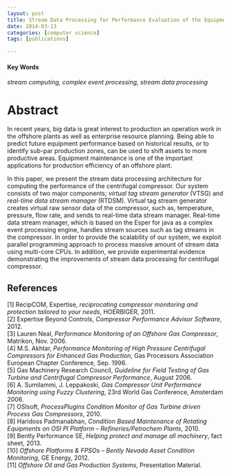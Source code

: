 ```yaml
---
layout: post
title: Stream Data Processing for Performance Evaluation of the Equipment in an Offshore Plant
date: 2014-03-13 
categories: [computer science]
tags: [publications]

---
```


#### Key Words
*stream computing, complex event processing, stream data processing*


# Abstract

In recent years, big data is great interest to production an operation work in the offshore plants as well as enterprise resource planning. Being able to predict future equipment performance based on historical results, or to identify sub-par production zones, can be used to shift assets to more productive areas. Equipment maintenance is one of the important applications for production efficiency of an offshore plant.
 
In this paper, we present the stream data processing architecture for computing the performance of the centrifugal compressor. Our system consists of two major components; *virtual tag stream generator* (VTSG) and *real-time data stream manager* (RTDSM). Virtual tag stream generator creates virtual raw sensor data of the compressor, such as, temperature, pressure, flow rate, and sends to real-time data stream manager. Real-time data stream manager, which is based on the Esper for java as a complex event processing engine, handles stream sources such as tag streams in the compressor. In order to provide the scalability of our system, we exploit parallel programming approach to process massive amount of stream data using multi-core CPUs. In addition, we provide experimental evidence demonstrating the improvements of stream data processing for centrifugal compressor.

        

References
---
[1] RecipCOM, Expertise, *reciprocating compressor monitoring and protection tailored to your needs*, HOERBIGER, 2011.  
[2] Expertise Beyond Controls, *Compressor Performance Advisor Software*, 2012.  
[3] Lauren Neal, *Performance Monitoring of an Offshore Gas Compressor*, Matrikon, Nov. 2006.  
[4] M.S. Akhtar, *Performance Monitoring of High Pressure Centrifugal Compressors for Enhanced Gas Production*, Gas Processors Association European Chapter Conference, Sep. 1996.  
[5] Gas Machinery Research Council, *Guideline for Field Testing of Gas Turbine and Centrifugal Compressor Performance*, August 2006.  
[6] A. Sumilammi, J. Leppakoski, *Gas Compressor Unit Performance Monitoring using Fuzzy Clustering*, 23rd World Gas Conference, Amsterdam 2006.  
[7] OSIsoft, *ProcessPlugins Condition Monitor of Gas Turbine driven Process Gas Compressors*, 2010.  
[8] Haridoss Padmanabhan, *Condition Based Maintenance of Rotating Equipments on OSI PI Platform – Refineries/Petrochem Plants*, 2010.  
[9] Bently Performance SE, *Helping protect and manage all machinery*, fact sheet, 2013.  
[10] *Offshore Platforms & FPSOs – Bently Nevada Asset Condition Monitoring*, GE Energy, 2012.  
[11] *Offshore Oil and Gas Production Systems*, Presentation Material.